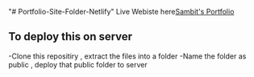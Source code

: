 "# Portfolio-Site-Folder-Netlify" 
Live Webiste here[Sambit's Portfolio](https://sambit-pradhan.netlify.app)
## To deploy this on server
-Clone this repositiry , extract the files into a folder
-Name the folder as public , deploy that public folder to server
